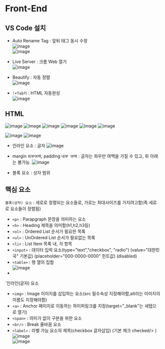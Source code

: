 # Front-End


## VS Code 설치

- Auto Rename Tag : 앞뒤 태그 동시 수정  
![image](https://user-images.githubusercontent.com/35188271/212522488-cc91a896-93e3-45c2-b572-18b787687b44.png)  
![image](https://user-images.githubusercontent.com/35188271/212522475-9aab6f34-2540-438f-b8cb-e0d37a024c44.png)  

- Live Server : 크롬 Web 열기  
![image](https://user-images.githubusercontent.com/35188271/212522665-a2fe6569-2a3f-4b51-84d7-f92ce3209465.png)  

- Beautify : 자동 정렬  
![image](https://user-images.githubusercontent.com/35188271/212522817-65f0d1ac-811b-49d9-b201-8976c9fe28ed.png)  


- `!+Tab키` : HTML 자동완성  
![image](https://user-images.githubusercontent.com/35188271/212522998-706f89aa-ed08-4b9f-9bf6-7ad502e3d0dc.png)




## HTML

![image](https://user-images.githubusercontent.com/35188271/212523065-db69a1fd-7354-441f-872f-7f1d1e10bc0b.png)
![image](https://user-images.githubusercontent.com/35188271/212523458-16299ff3-8538-48f6-9fbf-62a8dfcd5083.png)
![image](https://user-images.githubusercontent.com/35188271/212523505-a7462afd-b090-454f-986d-b382c079088a.png)
![image](https://user-images.githubusercontent.com/35188271/212523510-3a61872f-c31b-401c-970c-f2e6ebceed1a.png)
![image](https://user-images.githubusercontent.com/35188271/212523716-5490543e-adc9-4f32-9c60-9401ca8162ad.png)
![image](https://user-images.githubusercontent.com/35188271/212524106-50844f38-fea2-4f9f-bbde-327ece6295ca.png)


![image](https://user-images.githubusercontent.com/35188271/212541824-648e6c2a-cb20-4836-b9a4-7290345c99d8.png)
![image](https://user-images.githubusercontent.com/35188271/212542138-b2cbd248-334a-43ee-aa2d-81ba6b87ff45.png)

- 인라인 요소 : 글자
![image](https://user-images.githubusercontent.com/35188271/212542365-31f19f7c-09f9-4e2d-87f9-215a9fd2dace.png)  

- margin `외부여백`, padding `내부 여백` : 글자는 좌우만 여백을 가질 수 있고, 위 아래는 불가능.
![image](https://user-images.githubusercontent.com/35188271/212542568-0641b440-d36e-42d4-a804-302e09c8824b.png)


- 블록 요소 : 상자 범위


## 핵심 요소

`블록(상자) 요소` : 세로로 정렬되는 요소들로, 가로는 최대사이즈를 가지려고함(즉 세로로 요소들이 정렬됨)
- `<p>` : Parapgraph 문장을 의미하는 요소
- `<h>` : Heading 제목을 의미함(h1,h2,h3등)
- `<ol>` : Ordered List 순서가 필요한 목록
- `<ul>` : UnOrdered List 순서가 필요없는 목록
- `<li>` : List Item 목록 내, 각 항목
- `<input>` : 데이터 입력 요소(type="text","checkbox", "radio") (value="대한민국" 기본값) (placeholder="000-0000-0000" 힌트값) (disabled)
- `<table>` : 행 열의 집합  
![image](https://user-images.githubusercontent.com/35188271/212543949-e1b2ce87-15c7-42e9-a1e1-581c7a972058.png)  
- 

`인라인(글자) 요소
- `<img>` : Image 이미지를 삽입하는 요소(src 필수속성 지정해야함,alt라는 이미지의 이름도 지정해야함)
- `<a>` : Anchor 페이지로 이동하는 하이퍼링크를 지정(target="_blank"는 새탭으로 열기)
- `<span>` : 의미가 없이 구분을 위한 요소
- `<br/>` : Break 줄바꿈 요소
- `<label>` : 라벨 가능 요소의 제목(checkbox 글자삽입) (기본 체크 checked/> )  
![image](https://user-images.githubusercontent.com/35188271/212543791-0d1a0495-1b99-4654-8ff3-474d7b5ec3db.png)  
![image](https://user-images.githubusercontent.com/35188271/212543885-b7c55006-8a35-4bfc-b7aa-77fb963b6b18.png)  




